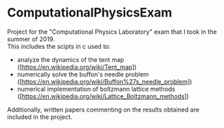 # ComputationalPhysicsExam
Project for the "Computational Physics Laboratory" exam that I took in the summer of 2019.  
This includes the scipts in c used to:  
- analyze the dynamics of the tent map ([https://en.wikipedia.org/wiki/Tent_map])  
- numerically solve the buffon's needle problem ([https://en.wikipedia.org/wiki/Buffon%27s_needle_problem])  
- numerical implementation of boltzmann lattice methods ([https://en.wikipedia.org/wiki/Lattice_Boltzmann_methods])  

Additionally, written papers commenting on the results obtained are included in the project.
